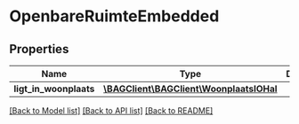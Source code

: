 # OpenbareRuimteEmbedded

## Properties
Name | Type | Description | Notes
------------ | ------------- | ------------- | -------------
**ligt_in_woonplaats** | [**\BAGClient\BAGClient\WoonplaatsIOHal**](WoonplaatsIOHal.md) |  | [optional] 

[[Back to Model list]](../../README.md#documentation-for-models) [[Back to API list]](../../README.md#documentation-for-api-endpoints) [[Back to README]](../../README.md)

